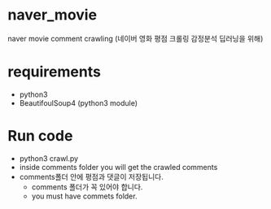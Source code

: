 # naver_movie
naver movie comment crawling (네이버 영화 평점 크롤링 감정분석 딥러닝을 위해)

# requirements
- python3
- BeautifoulSoup4 (python3 module)

# Run code
- python3 crawl.py
- inside comments folder you will get the crawled comments
- comments폴더 안에 평점과 댓글이 저장됩니다.
    - comments 폴더가 꼭 있어야 합니다.
    - you must have commets folder.

